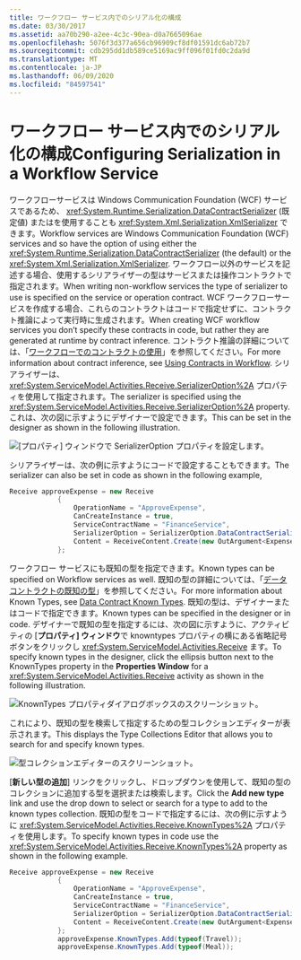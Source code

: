 ```yaml
---
title: ワークフロー サービス内でのシリアル化の構成
ms.date: 03/30/2017
ms.assetid: aa70b290-a2ee-4c3c-90ea-d0a7665096ae
ms.openlocfilehash: 5076f3d377a656cb96909cf8df01591dc6ab72b7
ms.sourcegitcommit: cdb295dd1db589ce5169ac9ff096f01fd0c2da9d
ms.translationtype: MT
ms.contentlocale: ja-JP
ms.lasthandoff: 06/09/2020
ms.locfileid: "84597541"
---
```

# <a name="configuring-serialization-in-a-workflow-service"></a><span data-ttu-id="26db9-102">ワークフロー サービス内でのシリアル化の構成</span><span class="sxs-lookup"><span data-stu-id="26db9-102">Configuring Serialization in a Workflow Service</span></span>
<span data-ttu-id="26db9-103">ワークフローサービスは Windows Communication Foundation (WCF) サービスであるため、 <xref:System.Runtime.Serialization.DataContractSerializer> (既定値) またはを使用することも <xref:System.Xml.Serialization.XmlSerializer> できます。</span><span class="sxs-lookup"><span data-stu-id="26db9-103">Workflow services are Windows Communication Foundation (WCF) services and so have the option of using either the <xref:System.Runtime.Serialization.DataContractSerializer> (the default) or the <xref:System.Xml.Serialization.XmlSerializer>.</span></span> <span data-ttu-id="26db9-104">ワークフロー以外のサービスを記述する場合、使用するシリアライザーの型はサービスまたは操作コントラクトで指定されます。</span><span class="sxs-lookup"><span data-stu-id="26db9-104">When writing non-workflow services the type of serializer to use is specified on the service or operation contract.</span></span> <span data-ttu-id="26db9-105">WCF ワークフローサービスを作成する場合、これらのコントラクトはコードで指定せずに、コントラクト推論によって実行時に生成されます。</span><span class="sxs-lookup"><span data-stu-id="26db9-105">When creating WCF workflow services you don’t specify these contracts in code, but rather they are generated at runtime by contract inference.</span></span> <span data-ttu-id="26db9-106">コントラクト推論の詳細については、「[ワークフローでのコントラクトの使用](using-contracts-in-workflow.md)」を参照してください。</span><span class="sxs-lookup"><span data-stu-id="26db9-106">For more information about contract inference, see  [Using Contracts in Workflow](using-contracts-in-workflow.md).</span></span>  <span data-ttu-id="26db9-107">シリアライザーは、<xref:System.ServiceModel.Activities.Receive.SerializerOption%2A> プロパティを使用して指定されます。</span><span class="sxs-lookup"><span data-stu-id="26db9-107">The serializer is specified using the <xref:System.ServiceModel.Activities.Receive.SerializerOption%2A> property.</span></span> <span data-ttu-id="26db9-108">これは、次の図に示すようにデザイナーで設定できます。</span><span class="sxs-lookup"><span data-stu-id="26db9-108">This can be set in the designer as shown in the following illustration.</span></span>  
  
 ![[プロパティ] ウィンドウで SerializerOption プロパティを設定します。](./media/configuring-serialization-in-a-workflow-service/setting-serializer-property.png)  
  
 <span data-ttu-id="26db9-110">シリアライザーは、次の例に示すようにコードで設定することもできます。</span><span class="sxs-lookup"><span data-stu-id="26db9-110">The serializer can also be set in code as shown in the following example,</span></span>  
  
```csharp  
Receive approveExpense = new Receive  
            {  
                OperationName = "ApproveExpense",  
                CanCreateInstance = true,  
                ServiceContractName = "FinanceService",  
                SerializerOption = SerializerOption.DataContractSerializer,  
                Content = ReceiveContent.Create(new OutArgument<Expense>(expense))  
            };  
```  
  
  <span data-ttu-id="26db9-111">ワークフロー サービスにも既知の型を指定できます。</span><span class="sxs-lookup"><span data-stu-id="26db9-111">Known types can be specified on Workflow services as well.</span></span> <span data-ttu-id="26db9-112">既知の型の詳細については、「[データコントラクトの既知の型](data-contract-known-types.md)」を参照してください。</span><span class="sxs-lookup"><span data-stu-id="26db9-112">For more information about Known Types, see [Data Contract Known Types](data-contract-known-types.md).</span></span> <span data-ttu-id="26db9-113">既知の型は、デザイナーまたはコードで指定できます。</span><span class="sxs-lookup"><span data-stu-id="26db9-113">Known types can be specified in the designer or in code.</span></span> <span data-ttu-id="26db9-114">デザイナーで既知の型を指定するには、次の図に示すように、アクティビティの [**プロパティ] ウィンドウ**で knowntypes プロパティの横にある省略記号ボタンをクリックし <xref:System.ServiceModel.Activities.Receive> ます。</span><span class="sxs-lookup"><span data-stu-id="26db9-114">To specify known types in the designer, click the ellipsis button next to the KnownTypes property in the **Properties Window** for a <xref:System.ServiceModel.Activities.Receive> activity as shown in the following illustration.</span></span>
  
 ![KnownTypes プロパティダイアログボックスのスクリーンショット。](./media/configuring-serialization-in-a-workflow-service/known-types-properties.png)  
  
 <span data-ttu-id="26db9-116">これにより、既知の型を検索して指定するための型コレクションエディターが表示されます。</span><span class="sxs-lookup"><span data-stu-id="26db9-116">This displays the Type Collections Editor that allows you to search for and specify known types.</span></span>  
  
 ![型コレクションエディターのスクリーンショット。](./media/configuring-serialization-in-a-workflow-service/type-collection-editor.gif)  
  
 <span data-ttu-id="26db9-118">[**新しい型の追加**] リンクをクリックし、ドロップダウンを使用して、既知の型のコレクションに追加する型を選択または検索します。</span><span class="sxs-lookup"><span data-stu-id="26db9-118">Click the **Add new type** link and use the drop down to select or search for a type to add to the known types collection.</span></span> <span data-ttu-id="26db9-119">既知の型をコードで指定するには、次の例に示すように <xref:System.ServiceModel.Activities.Receive.KnownTypes%2A> プロパティを使用します。</span><span class="sxs-lookup"><span data-stu-id="26db9-119">To specify known types in code use the <xref:System.ServiceModel.Activities.Receive.KnownTypes%2A> property as shown in the following example.</span></span>  
  
```csharp
Receive approveExpense = new Receive  
            {  
                OperationName = "ApproveExpense",  
                CanCreateInstance = true,  
                ServiceContractName = "FinanceService",  
                SerializerOption = SerializerOption.DataContractSerializer,  
                Content = ReceiveContent.Create(new OutArgument<Expense>(expense))  
            };  
            approveExpense.KnownTypes.Add(typeof(Travel));  
            approveExpense.KnownTypes.Add(typeof(Meal));  
```
